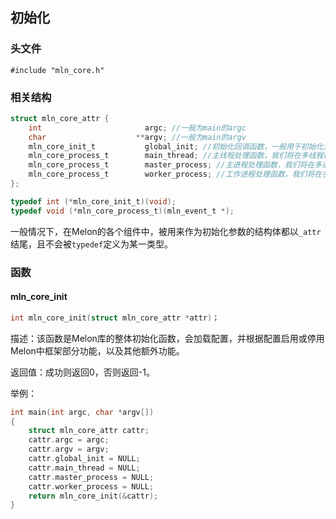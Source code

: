## 初始化



### 头文件

```
#include "mln_core.h"
```



### 相关结构

```c
struct mln_core_attr {
    int                       argc; //一般为main的argc
    char                    **argv; //一般为main的argv
    mln_core_init_t           global_init; //初始化回调函数，一般用于初始化全局变量，该回调会在配置加载完成后被调用
    mln_core_process_t        main_thread; //主线程处理函数，我们将在多线程框架部分深入
    mln_core_process_t        master_process; //主进程处理函数，我们将在多进程框架部分深入
    mln_core_process_t        worker_process; //工作进程处理函数，我们将在多进程框架部分深入
};

typedef int (*mln_core_init_t)(void);
typedef void (*mln_core_process_t)(mln_event_t *);
```

一般情况下，在Melon的各个组件中，被用来作为初始化参数的结构体都以`_attr`结尾，且不会被`typedef`定义为某一类型。



### 函数



#### mln_core_init

```c
int mln_core_init(struct mln_core_attr *attr)；
```

描述：该函数是Melon库的整体初始化函数，会加载配置，并根据配置启用或停用Melon中框架部分功能，以及其他额外功能。

返回值：成功则返回0，否则返回-1。

举例：

```c
int main(int argc, char *argv[])
{
    struct mln_core_attr cattr;
    cattr.argc = argc;
    cattr.argv = argv;
    cattr.global_init = NULL;
    cattr.main_thread = NULL;
    cattr.master_process = NULL;
    cattr.worker_process = NULL;
    return mln_core_init(&cattr);
}
```

